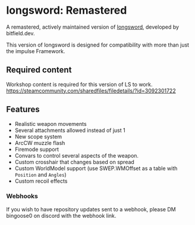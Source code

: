 # longsword: Remastered

A remastered, actively maintained version of [longsword](https://github.com/vingard/longsword), developed by bitfield.dev.

This version of longsword is designed for compatibility with more than just the impulse Framework.

## Required content
Workshop content is required for this version of LS to work.
https://steamcommunity.com/sharedfiles/filedetails/?id=3092301722

## Features
* Realistic weapon movements
* Several attachments allowed instead of just 1
* New scope system
* ArcCW muzzle flash
* Firemode support
* Convars to control several aspects of the weapon.
* Custom crosshair that changes based on spread
* Custom WorldModel support (use SWEP.WMOffset as a table with `Position` and `Angles`)
* Custom recoil effects

### Webhooks
If you wish to have repository updates sent to a webhook, please DM bingoose0 on discord with the webhook link.